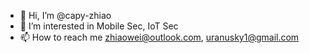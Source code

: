 - 👋 Hi, I’m @capy-zhiao
- 👀 I’m interested in Mobile Sec, IoT Sec
- 📫 How to reach me zhiaowei@outlook.com, uranusky1@gmail.com

<!---
capy-zhiao/capy-zhiao is a ✨ special ✨ repository because its `README.md` (this file) appears on your GitHub profile.
You can click the Preview link to take a look at your changes.
--->
